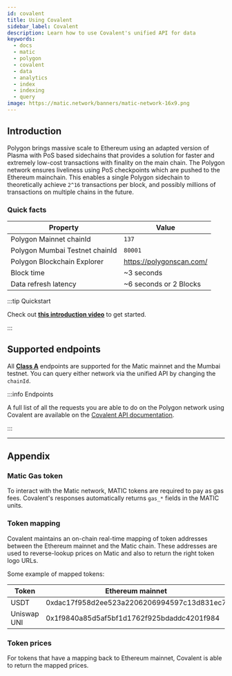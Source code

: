 ```yaml
---
id: covalent
title: Using Covalent
sidebar_label: Covalent
description: Learn how to use Covalent's unified API for data 
keywords:
  - docs
  - matic
  - polygon
  - covalent
  - data
  - analytics
  - index
  - indexing
  - query
image: https://matic.network/banners/matic-network-16x9.png 
---
```


## Introduction

Polygon brings massive scale to Ethereum using an adapted version of Plasma 
with PoS based sidechains that provides a solution for faster and extremely 
low-cost transactions with finality on the main chain. The Polygon network ensures 
liveliness using PoS checkpoints which are pushed to the Ethereum mainchain. 
This enables a single Polygon sidechain to theoretically achieve `2^16` transactions 
per block, and possibly millions of transactions on multiple chains in the future.

### Quick facts

<TableWrap>

|Property|Value|
|---|---|
|Polygon Mainnet chainId|`137`|
|Polygon Mumbai Testnet chainId|`80001`|
|Polygon Blockchain Explorer|https://polygonscan.com/|
|Block time|~3 seconds|
|Data refresh latency|~6 seconds or 2 Blocks|

</TableWrap>

:::tip Quickstart

Check out **[<ins>this introduction video</ins>](https://www.youtube.com/watch?v=qhibXxKANWE)** 
to get started.

:::

## Supported endpoints

All [__Class A__](https://www.covalenthq.com/docs/api/#tag--Class-A) endpoints are supported for the Matic mainnet and the Mumbai testnet. You can query either network via the unified API by changing the `chainId`.

:::info Endpoints

A full list of all the requests you are able to do on the Polygon network using Covalent
are available on the [<ins>Covalent API documentation</ins>](https://www.covalenthq.com/docs/api/).

:::

--- 

## Appendix

### Matic Gas token

To interact with the Matic network, MATIC tokens are required to pay as gas fees. Covalent's 
responses automatically returns `gas_*` fields in the MATIC units.

### Token mapping

Covalent maintains an on-chain real-time mapping of token addresses between the Ethereum mainnet and the Matic chain. These addresses are used to reverse-lookup prices on Matic and also to return the right token logo URLs.

Some example of mapped tokens:

|Token|Ethereum mainnet|Matic mainnet|
|---|---|---|
|USDT|0xdac17f958d2ee523a2206206994597c13d831ec7|0xc2132d05d31c914a87c6611c10748aeb04b58e8f|
|Uniswap UNI|0x1f9840a85d5af5bf1d1762f925bdaddc4201f984|0xb33eaad8d922b1083446dc23f610c2567fb5180f|

### Token prices

For tokens that have a mapping back to Ethereum mainnet, Covalent is able to return the mapped prices.
